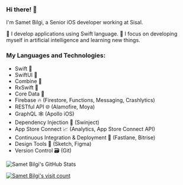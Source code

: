 ### Hi there! 👋

I'm Samet Bilgi, a Senior iOS developer working at Sisal.

🚀 I develop applications using Swift language.
🤖 I focus on developing myself in artificial intelligence and learning new things.

### My Languages and Technologies:

- Swift 🚀
- SwiftUI 🎨
- Combine 🤝
- RxSwift 🔄
- Core Data 💾
- Firebase 🔥 (Firestore, Functions, Messaging, Crashlytics)
- RESTful API 🌐 (Alamofire, Moya)
- GraphQL 🕸️ (Apollo iOS)
- Dependency Injection 💉 (Swinject)
- App Store Connect 📈 (Analytics, App Store Connect API)
- Continuous Integration & Deployment 🚀 (Fastlane, Bitrise)
- Design Tools 🎨 (Sketch, Figma)
- Version Control 🗃️ (Git)

![Samet Bilgi's GitHub Stats](https://github-readme-stats.vercel.app/api?username=sametbilgi&theme=default&hide_border=false&include_all_commits=false&count_private=true)

[![Samet Bilgi's visit count](https://visitcount.itsvg.in/api?id=sametbilgi&icon=0&color=0)](https://visitcount.itsvg.in)
